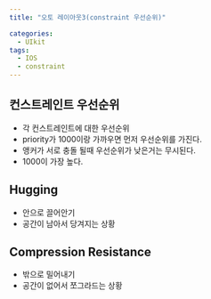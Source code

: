 ```yaml
---
title: "오토 레이아웃3(constraint 우선순위)"

categories:
  - UIkit
tags:
  - IOS
  - constraint
---
```


## 컨스트레인트 우선순위
- 각 컨스트레인트에 대한 우선순위  
- priority가 1000이랑 가까우면 먼저 우선순위를 가진다.
- 앵커가 서로 충돌 될때 우선순위가 낮은거는 무시된다.
- 1000이 가장 높다.

## Hugging
- 안으로 끌어안기  
- 공간이 남아서 당겨지는 상황

## Compression Resistance
- 밖으로 밀어내기  
- 공간이 없어서 쪼그라드는 상황


